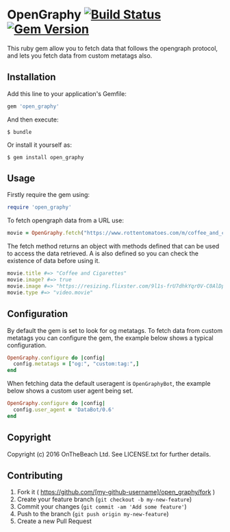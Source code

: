 # OpenGraphy  [![Build Status](https://travis-ci.org/onthebeach/open_graphy.svg)](https://travis-ci.org/onthebeach/open_graphy) [![Gem Version](https://badge.fury.io/rb/open_graphy.svg)](http://badge.fury.io/rb/open_graphy)

This ruby gem allow you to fetch data that follows the opengraph protocol, and lets you fetch data from custom metatags also.

## Installation

Add this line to your application's Gemfile:

```ruby
gem 'open_graphy'
```

And then execute:

    $ bundle

Or install it yourself as:

    $ gem install open_graphy

## Usage

Firstly require the gem using:
```ruby
require 'open_graphy'
```

To fetch opengraph data from a URL use:
```ruby
movie = OpenGraphy.fetch("https://www.rottentomatoes.com/m/coffee_and_cigarettes/")
```
The fetch method returns an object with methods defined that can be used to access the data retrieved. A is also defined so you can check the existence of data before using it.
```ruby
movie.title #=> "Coffee and Cigarettes"
movie.image? #=> true
movie.image #=> "https://resizing.flixster.com/9l1s-frU7dhkYqr0V-C0AlDpJuU=/740x290/v1.bjs3MDg4NTg7ajsxNzA2MzsxMjAwOzEyODA7NzIw"
movie.type #=> "video.movie"
```

## Configuration
By default the gem is set to look for og metatags.
To fetch data from custom metatags you can configure the gem, the example below shows a typical configuration.

```ruby
OpenGraphy.configure do |config|
  config.metatags = ["og:", "custom:tag:",]
end
```

When fetching data the default useragent is `OpenGraphyBot`, the example below shows a custom user agent being set.

```ruby
OpenGraphy.configure do |config|
  config.user_agent = 'DataBot/0.6'
end
```

## Copyright

Copyright (c) 2016 OnTheBeach Ltd. See LICENSE.txt for further details.

## Contributing

1. Fork it ( https://github.com/[my-github-username]/open_graphy/fork )
2. Create your feature branch (`git checkout -b my-new-feature`)
3. Commit your changes (`git commit -am 'Add some feature'`)
4. Push to the branch (`git push origin my-new-feature`)
5. Create a new Pull Request
